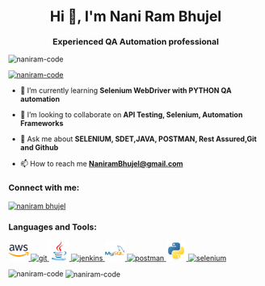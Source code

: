 <h1 align="center">Hi 👋, I'm Nani Ram Bhujel</h1>
<h3 align="center">Experienced QA Automation professional</h3>

<p align="left"> <img src="https://komarev.com/ghpvc/?username=naniram-code&label=Profile%20views&color=0e75b6&style=flat" alt="naniram-code" /> </p>

<p align="left"> <a href="https://github.com/ryo-ma/github-profile-trophy"><img src="https://github-profile-trophy.vercel.app/?username=naniram-code" alt="naniram-code" /></a> </p>

- 🌱 I’m currently learning **Selenium WebDriver with PYTHON QA automation**

- 👯 I’m looking to collaborate on **API Testing, Selenium, Automation Frameworks**

- 💬 Ask me about **SELENIUM, SDET,JAVA, POSTMAN, Rest Assured,Git and Github**

- 📫 How to reach me **NaniramBhujel@gmail.com**

<h3 align="left">Connect with me:</h3>
<p align="left">
<a href="https://twitter.com/naniram bhujel" target="blank"><img align="center" src="https://raw.githubusercontent.com/rahuldkjain/github-profile-readme-generator/master/src/images/icons/Social/twitter.svg" alt="naniram bhujel" height="30" width="40" /></a>
</p>

<h3 align="left">Languages and Tools:</h3>
<p align="left"> <a href="https://aws.amazon.com" target="_blank" rel="noreferrer"> <img src="https://raw.githubusercontent.com/devicons/devicon/master/icons/amazonwebservices/amazonwebservices-original-wordmark.svg" alt="aws" width="40" height="40"/> </a> <a href="https://git-scm.com/" target="_blank" rel="noreferrer"> <img src="https://www.vectorlogo.zone/logos/git-scm/git-scm-icon.svg" alt="git" width="40" height="40"/> </a> <a href="https://www.java.com" target="_blank" rel="noreferrer"> <img src="https://raw.githubusercontent.com/devicons/devicon/master/icons/java/java-original.svg" alt="java" width="40" height="40"/> </a> <a href="https://www.jenkins.io" target="_blank" rel="noreferrer"> <img src="https://www.vectorlogo.zone/logos/jenkins/jenkins-icon.svg" alt="jenkins" width="40" height="40"/> </a> <a href="https://www.mysql.com/" target="_blank" rel="noreferrer"> <img src="https://raw.githubusercontent.com/devicons/devicon/master/icons/mysql/mysql-original-wordmark.svg" alt="mysql" width="40" height="40"/> </a> <a href="https://postman.com" target="_blank" rel="noreferrer"> <img src="https://www.vectorlogo.zone/logos/getpostman/getpostman-icon.svg" alt="postman" width="40" height="40"/> </a> <a href="https://www.python.org" target="_blank" rel="noreferrer"> <img src="https://raw.githubusercontent.com/devicons/devicon/master/icons/python/python-original.svg" alt="python" width="40" height="40"/> </a> <a href="https://www.selenium.dev" target="_blank" rel="noreferrer"> <img src="https://raw.githubusercontent.com/detain/svg-logos/780f25886640cef088af994181646db2f6b1a3f8/svg/selenium-logo.svg" alt="selenium" width="40" height="40"/> </a> </p>

<p><img align="left" src="https://github-readme-stats.vercel.app/api/top-langs?username=naniram-code&show_icons=true&locale=en&layout=compact" alt="naniram-code" /></p>

<p>&nbsp;<img align="center" src="https://github-readme-stats.vercel.app/api?username=naniram-code&show_icons=true&locale=en" alt="naniram-code" /></p>

